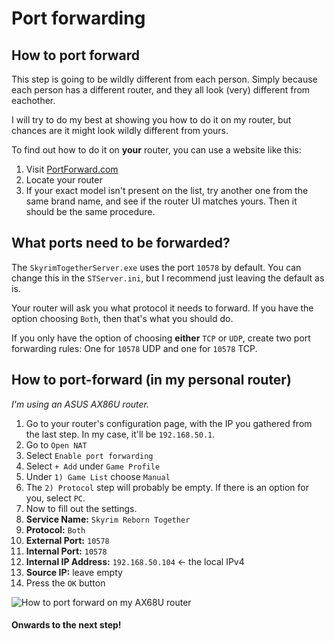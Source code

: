 # Port forwarding

## How to port forward

This step is going to be wildly different from each person. Simply because each person has a different router, and they all look (very) different from eachother.

I will try to do my best at showing you how to do it on my router, but chances are it might look wildly different from yours.

To find out how to do it on **your** router, you can use a website like this:

1. Visit [PortForward.com](https://portforward.com/router.htm#1)
2. Locate your router
3. If your exact model isn't present on the list, try another one from the same brand name, and see if the router UI matches yours. Then it should be the same procedure.

## What ports need to be forwarded?

The `SkyrimTogetherServer.exe` uses the port `10578` by default. You can change this in the `STServer.ini`, but I recommend just leaving the default as is.

Your router will ask you what protocol it needs to forward. If you have the option choosing `Both`, then that's what you should do.

If you only have the option of choosing **either** `TCP` or `UDP`, create two port forwarding rules: One for `10578` UDP and one for `10578` TCP.

## How to port-forward (in my personal router)

_I'm using an ASUS AX86U router._

1. Go to your router's configuration page, with the IP you gathered from the last step. In my case, it'll be `192.168.50.1`.
2. Go to `Open NAT`
3. Select `Enable port forwarding`
4. Select `+ Add` under `Game Profile`
5. Under `1) Game List` choose `Manual`
6. The `2) Protocol` step will probably be empty. If there is an option for you, select `PC`.
7. Now to fill out the settings.
8. **Service Name:** `Skyrim Reborn Together`
9. **Protocol:** `Both`
10. **External Port:** `10578`
11. **Internal Port:** `10578`
12. **Internal IP Address:** `192.168.50.104` <- the local IPv4
13. **Source IP:** leave empty
14. Press the `OK` button

![How to port forward on my AX68U router](https://shx.is/5BDuK3yHR.gif)

#### Onwards to the next step!

